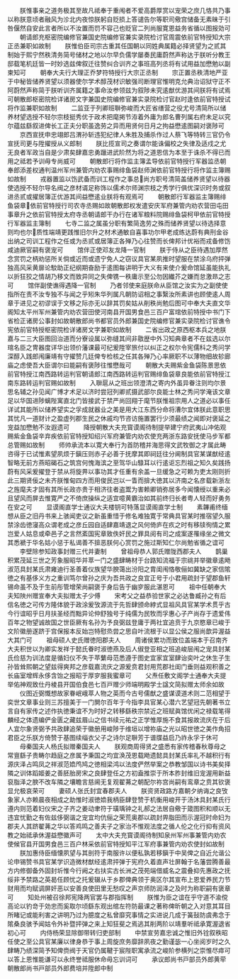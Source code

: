 <!-- { "loadSidebar": true } -->
　　朕惟事亲之道务极其至故凡祗奉于重闱者不爱高爵厚赏以宠荣之庶几恪共乃事以称朕意顷者融风为沴北内夜惊朕躬自贬损上答谴告尔等职司儆宫储备无素昧于引咎偃然自安此言者所以不汝置而罚不容己也贬官二列尚服寛恩益务省循以图报効可
　　朝请郎充枢密院编修官兼国史院编修官兼实录院检讨官周震依前官特授知大宗正丞兼职如故制
　　朕惟伯臣司宗古重其任国朝以同姓典属籍必择贤望为之贰其制始于熙宁然秩清务简号储材之地以尔早负儒学屡奏民庸蔚然声称达于朕听分教王邸载笔机廷皆一时妙选兹俾叙迁往赞纠合训齐之事班高列丞将有试用益加懋勉以副柬知可
　　朝奉大夫行大理正乔梦符特授行大宗正丞制
　　宗正置丞秩清地严亚于中秘皆储养贤望以须器使尔学术醇茂材识敏强司断理官惟明克允典治诏狱守正不阿蔚然声称简于朕听训齐属籍之事命汝参领兹为叙陟未究逺猷优游其间朕将有试焉可朝散郎枢密院检详诸房文字兼国史院编修官兼实录院检讨官赵时逢依前官特授试将作监兼职如故制
　　二监亚于列卿班聨弥峻而大匠省缮营之役尤号清简所以储养材望选授不轻尔宗枝挺秀优于政术把麾掲节洊着外庸为郎名曹列属右府未足以究尔蕴兹繇叙进俾长工正夫分职虽逸劳之异而用贤何日月之拘益懋逺图嗣对褒陟可
　　京西宣抚申忠翊郎吕渭孙斩违犯纪律人朱胜及捕杀作过人蔡飞等特转三官仍令宣抚司更与陞擢授从义郎制
　　朕比揽宣司之奏谓尔能诛偏校之失律及适戍之尤无良者军政当自是少肃矣肆嘉忠勇躐进武阶然为将之道恩信为本至于诛杀不得已而用之祗若予训毋专尚威可
　　朝散郎行将作监主簿孟导依前官特授行军器监丞朝奉郎添差权通判温州军州兼管内劝农事赐绯鱼袋赵师渊依前官特授行将作监主簿赐如故制
　　戎器置监以饬武备而训工程作之事总尚方职号清简盖储养贤望以待器使选授不轻尔导名阀之彦材谞足称饰以儒术尔师渊宗枝之秀学行俱优深识时务或叙进丞贰或擢居簿正优游其间益懋逺业朕将有观焉可
　　朝散郎行军器监主簿赐绯鱼袋章依前官特授行司农寺丞赐如故朝散郎权发遣安庆军府兼管内劝农营田屯田事章升之依前官特授太府寺丞朝请郎干办行在诸军粮料院赐绯鱼袋柯甲依前官特授行军器监主簿制
　　七寺二监之属虽分职有繁简逸劳之殊而储养贤望以待选择意则均也尔质性端靖更践惟旧尔升之材术通敏自喜事功尔甲老成练达蔚有典刑金谷出纳之司训工程作之任或为丞贰或居簿正各殚乃心往赞而长俾邦计优裕而戎备修饬咸迪厥官嗣有褒宠可
　　馆伴正使邓友龙降一官制
　　朕于侍从之臣待遇加厚然念赏罚之柄劝惩所关倘或近而或遗宁免人之窃议具官某夙推时望服在禁涂乌府抨弹独高风采黄扉论駮助正纪纲期奋励于逺图每讲明于大义有来使介爰命馆延虽能执礼以折狂狡之情胡乃移文而致异同之失俾镌一秩庸示至公勿因纎芥之嫌而怠激昻之志可
　　馆伴副使谯得遇降一官制
　　乃者邻使来庭朕命从臣馆之汝实为之副使使指所在责不汝专独不与闻之乎矧朱华列属凡朝防诏相之事繄汝所素讲也顾使逺人周章于进见之初谬误于文移之际亦无以辞其罚矣姑从削秩尚勉后图可中奉大夫直文华阁知太平州军州兼管内劝农营田使河南县开国男食邑三百户富琯依前特授中书门下省检正诸房公事封如故朝散郎尚书都官员外郎兼国史院编修官兼实录院检讨官谯令宪依前官特授枢密院检详诸房文字兼职如故制
　　二省出政之原西枢本兵之地朕嘉与二三大臣图回治道而分寮设属以弥缝其间非敭歴中外习知典章者不在兹选以尔琯名臣之冑器度详华出领价藩课最可纪爰陞宰旅付以纠正之权尔令宪儒科之秀问学深醇入践郎闱廉靖有守擢赞几廷俾专检核之任其各殚乃心率厥职不以薄物细故轸廊庙之虑使吾大臣谓尔曰能嗣有褒陟往惟懋哉可
　　朝散大夫赐紫金鱼袋陈景思依前官特授江南西路转运判官朝请郎江南西路转运判官赐绯鱼袋章良能依前官特授江南东路转运判官赐如故制
　　入聨扈从之班出领澄清之寄内外虽异眷注则均尔景思名辅之孙见闻广博才术足以济时尝冠列卿贰摄武部尔良能士林之秀问学淹该文章足以华国进陟螭陛寓直北门皆接武于禁严尚回翔于麾节朕惟祖宗用人之道必以事任详试其能所以储养望实之孚成就器业之美是用大江东西分命将漕尔宜体朕此意职思其忧凡一道财计之盈虚列郡生民之休戚均节咨访施置罢行少须最绩之闻即对褒延之宠益加懋勉不汝遐遗可
　　降授朝散大夫充寳谟阁待制提举建宁府武夷山冲佑观赐紫金鱼袋辛弃疾依前官特授知绍兴军府兼管内劝农使充两浙东路安抚使马步军都总管赐如故制
　　师帅承流本以寛大奉行为首防稽并海思得文武牧御之才属此畴咨得于已试惟素望夙烦于鎭压则赤子必善于抚摩其即祠廷往分阃制具官某谋猷经逺智略无前方燕昭碣石之筑宫何愧海滨之至驾华山騄耳以行逺讵忘烈祖之知久矣践扬蔚有风采爰擢登于禁从将旋畀以事功其才任重有余盖一旦缓急之可赖为吏太刚则折此三期贤佞之未齐朕惟甸四方而用俊民岂以一眚而揜大徳其以济南之名彦载新浙左之旌麾夫才固有其所长政亦贵于相济往者盗鬻为害赖卿销弥居多今闻懐绶以重来必且望风而屏去惟寛严之不倚庶操纵之适宜噫黄霸治如其前终归长者粤人轻而好勇务在安之可
　　显谟阁直学士通议大夫楼钥可特落显谟阁直学士制
　　素韠甫终缅想从臣之旧丹书来上骇闻吏议之新虽重惜于修名难独寛于常典具官某时推宿望久服禁涂齿徳寖高众谓老成之彦丘园自适肆嘉靖退之风何倚庐在疚之时有移牍徇情之累岂爱人姑息或牵邑子之言然紊国宪章致佚奸民之罪具阅有司之成案遂罹缘坐之微文其悉褫于华名姑小惩于私谒善不揜恶朕何心赏罚之施过斯知仁尔尚勉省循之谊可
　　李壁除参知政事封赠三代并妻制
　　曾祖母恭人郭氏赠陇西郡夫人
　　鹊巢积累茂延三世之芳象服昭华并萃一门之盛肆畴材于台路知流福于宗祧并举徽章逺飏淑范具封某氏肃雍迪行圣善着仪族望华腴蔼出汾阳之胄闺闱恪敬俪如冀缺之家信隂徳之有基侈义方之重训笃尔曾孙之庆为吾共政之良宜正号于小君用疏封于望郡鱼轩锡命虽不及于生前彤管增荣尚嗣褒于身后告于幽穸服此湛恩可
　　祖中任朝奉大夫知陜州赠宣奉大夫拟赠太子少傅
　　宋考父之益恭验世家之必达鲁臧孙之有后信名徳之可传方隆体貌于政涂爰攷源流于先哲肆颁命綍式显祖风具官某学术贯乎古今行谊昭乎日月扶圣经而黜异论仲舒独号于纯儒为民牧而孚惠心子产尚存于遗爱伟百年之物望诚故国之世臣厥有名孙为予良弼兹登庸于两社宜追贲于九京愍章已峻于文阶徽册遂跻于宫保报本反始岂特慰烝尝之思自叶流根于以显公侯之服尚歆异渥益大其门可
　　祖母硕人史氏赠徳阳郡夫人
　　周诸侯累功而致位盖端本于召南齐大夫积世以为卿实发祥于懿氏眷时淑徳燕及后人俶登亚相之班追峻层闱之宠具封某氏俭慈为训法度是循妇仪不失于苹蘩母范悉遵于图史宜家宜室肆诒奕叶之休生子生孙皆耸熙朝之望兹得爽邦之彦载嘉流庆之源爰贲君封用荒郡社闺门垂则益观积善之长庙室增辉永侈含饴之报昭于厚穸服我蜜章可
　　父焘任敷文阁学士通奉大夫提举佑神观致仕丹棱县开国伯食邑七百戸赠少师端明殿学士諡文简拟赠太师余如故
　　仪图近弼慨想故家眷岷峨萃人物之英而今古号儒猷之盛谋谟道术则二范相望于奕世文章事业则三苏擅美于一门閴尔百年于今指李具官某心潜六艺望冠先朝著书立言自有家传之述作执徳秉谊不为时好之转移繇秩宗禁近之班赋眞馆优闲之禄载笔得麟经之体遗编俨金匮之藏兹眉山之信书续元祐之正学惟厚施不食其报故流庆在于后人宜尔象贤弼予共政肆追荣于徽册用峻陟于维垣以增祢庙之光以昭世徳之美作角招君臣之乐朕方倚赞于基图续缁衣父子之诗尔足聨芳于谱牒益启乃祚永孚于休可
　　母秦国夫人杨氏拟赠秦国夫人
　　朕观商周得贤之盛悉有家传稽春秋尊母之常亶繇子贵畴尔趋庭之彦属予秉国之均宜涣茂恩载飏遗懿具封某氏率礼不越积行有源庆泽占鸣凤之祥淑范嫓鸤鸠之徳相梁鸿以法度俨然举案之恭教邹国以诗书美矣择隣之训体蹈姬姜之善胚胎房宋之良肆登任之方初盍推崇于所本胙封维旧宠渥用新益裒脂泽之腴不改车隣之壤瞻言慈阃无复观翟茀之朝配尔祢宫尚嗣有鸾章之贲其钦褒显允极哀荣可
　　妻硕人张氏封宜春郡夫人
　　朕资贤政路方嘉朝夕纳诲之良攷象家人亦赖晨夜相成之助惟时淑徳嫓我柄臣肆登赞于机衡用峻开于汤沐具封某氏行遵内则范着妇仪宋之子齐之姜动聿符于璜瑀钟之礼郝之法居自儆于箴图积和顺以无违宜忧勤之有佐兹侈弼谐之宠宜均伉俪之荣荒奥郡以疏封畀脂田而示渥冠时命妇为郡夫人其跻翟茀之华以答鸡鸣之善夫子之家治不惟观法度之循人伦之化行抑有资风教之始祗承休渥益懋徽声可
　　太中大夫充寳谟阁待制知泉州军州事兼管内劝农使候官县开国男食邑三百户林采依前官特授知平江军府事兼管内劝农使封如故制
　　朕加惠侍臣缅懐夙望与其剖符于南服许以便私孰若移鎭于中吴俾之自近允谐公论申锡赞书具官某学识造微材猷经逺肃抨弹于宪府久着直声壮屏翰于名藩尝腾善最方内修御备外固封圻惟今行阙之右扶实古长洲之茂苑端借威名之震叠抑先惠政之抚绥非予禁路之英曷任顾忧之托爰辍从于乡郡俾典领于奥区尔其宣布上恩爱养民力节财用而均赋调屏奸恶以安善良使田里无愁叹之声京师防润泽之及时为称职嗣有褒章可
　　知处州被召徐邦宪降两官罢与郡指挥制
　　朕惟为臣之谊在乎守道不渝傥高论以钓竒于効忠而奚取尔顷繇东观出绾左符防最课之著称俾昕朝之入对意其耳目所睹记或能利害之讲明乃过为臆度之私曾靡究事情之实进说几成于簧鼔防虞弗念于隂桑良骇予闻姑令外补暨抨弹之来上知狂斐之焉逃其削两阶以靖羣听祗承寛渥退省初心可
　　内侍杨荣显除御带转归吏部制
　　中禁宣劳嘉忠诚之惟旧外铨叙秩昭任使之至公具官某廉以律身恭于事上周旋庶务靡辞夙夜之勤谨毖一心坐阅岁时之久肆畴乃绩深简予知俾赍阀于天官仍属鞬于宸陛职寓承流之峻阶参横列之崇惟尽瘁可以答上恩惟能谦可以永终誉祗服休命毋忘训词可
　　承议郎尚书戸部员外郎黄荦朝散郎尚书戸部员外郎费培并陞郎中制
